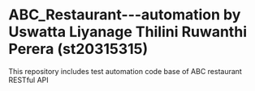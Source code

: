 # ABC_Restaurant---automation by Uswatta Liyanage Thilini Ruwanthi Perera (st20315315)

This repository includes test automation code base of ABC restaurant RESTful API
